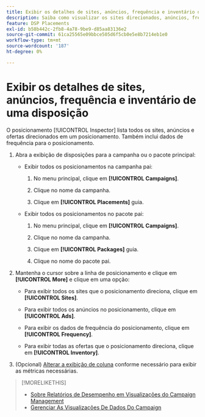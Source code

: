 ```yaml
---
title: Exibir os detalhes de sites, anúncios, frequência e inventário de uma disposição
description: Saiba como visualizar os sites direcionados, anúncios, frequência e dados de inventário para um posicionamento.
feature: DSP Placements
exl-id: b58b442c-2fb8-4a78-9be9-d85aa83136e2
source-git-commit: 61ca25565e09bbce505d6f5cb0e5e8b7214eb1e0
workflow-type: tm+mt
source-wordcount: '187'
ht-degree: 0%

---
```


# Exibir os detalhes de sites, anúncios, frequência e inventário de uma disposição

O posicionamento [!UICONTROL Inspector] lista todos os sites, anúncios e ofertas direcionados em um posicionamento. Também inclui dados de frequência para o posicionamento.

1. Abra a exibição de disposições para a campanha ou o pacote principal:

   * Exibir todos os posicionamentos na campanha pai:

      1. No menu principal, clique em **[!UICONTROL Campaigns]**.

      1. Clique no nome da campanha.

      1. Clique em **[!UICONTROL Placements]** guia.

   * Exibir todos os posicionamentos no pacote pai:

      1. No menu principal, clique em **[!UICONTROL Campaigns]**.

      1. Clique no nome da campanha.

      1. Clique em **[!UICONTROL Packages]** guia.

      1. Clique no nome do pacote pai.

1. Mantenha o cursor sobre a linha de posicionamento e clique em **[!UICONTROL More]** e clique em uma opção:

   * Para exibir todos os sites que o posicionamento direciona, clique em **[!UICONTROL Sites]**.

   * Para exibir todos os anúncios no posicionamento, clique em **[!UICONTROL Ads]**.

   * Para exibir os dados de frequência do posicionamento, clique em **[!UICONTROL Frequency]**.

   * Para exibir todas as ofertas que o posicionamento direciona, clique em **[!UICONTROL Inventory]**.

1. (Opcional) [Alterar a exibição de coluna](campaign-data-views-manage.md#column-view-change) conforme necessário para exibir as métricas necessárias.

>[!MORELIKETHIS]
>
>* [Sobre Relatórios de Desempenho em Visualizações do Campaign Management](campaign-reports-about.md)
>* [Gerenciar As Visualizações De Dados Do Campaign](campaign-data-views-manage.md)
